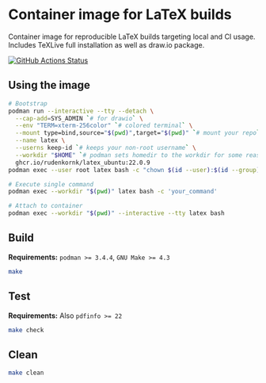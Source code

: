 # Container image for LaTeX builds

Container image for reproducible LaTeX builds targeting local and CI usage.  
Includes TeXLive full installation as well as draw.io package.

[![GitHub Actions Status](https://github.com/rudenkornk/latex_image/actions/workflows/workflow.yml/badge.svg)](https://github.com/rudenkornk/latex_image/actions)

## Using the image

```bash
# Bootstrap
podman run --interactive --tty --detach \
  --cap-add=SYS_ADMIN `# for drawio` \
  --env "TERM=xterm-256color" `# colored terminal` \
  --mount type=bind,source="$(pwd)",target="$(pwd)" `# mount your repo` \
  --name latex \
  --userns keep-id `# keeps your non-root username` \
  --workdir "$HOME" `# podman sets homedir to the workdir for some reason` \
  ghcr.io/rudenkornk/latex_ubuntu:22.0.9
podman exec --user root latex bash -c "chown $(id --user):$(id --group) $HOME"

# Execute single command
podman exec --workdir "$(pwd)" latex bash -c 'your_command'

# Attach to container
podman exec --workdir "$(pwd)" --interactive --tty latex bash
```

## Build

**Requirements:** `podman >= 3.4.4`, `GNU Make >= 4.3`

```bash
make
```

## Test

**Requirements:** Also `pdfinfo >= 22`

```bash
make check
```

## Clean

```bash
make clean
```
